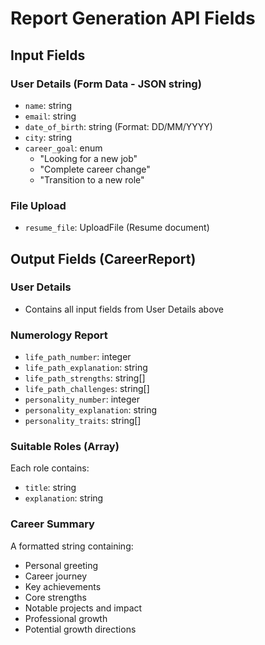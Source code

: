 # Report Generation API Fields

## Input Fields

### User Details (Form Data - JSON string)
- `name`: string
- `email`: string
- `date_of_birth`: string (Format: DD/MM/YYYY)
- `city`: string
- `career_goal`: enum
  - "Looking for a new job"
  - "Complete career change"
  - "Transition to a new role"

### File Upload
- `resume_file`: UploadFile (Resume document)

## Output Fields (CareerReport)

### User Details
- Contains all input fields from User Details above

### Numerology Report
- `life_path_number`: integer
- `life_path_explanation`: string
- `life_path_strengths`: string[]
- `life_path_challenges`: string[]
- `personality_number`: integer
- `personality_explanation`: string
- `personality_traits`: string[]

### Suitable Roles (Array)
Each role contains:
- `title`: string
- `explanation`: string

### Career Summary
A formatted string containing:
- Personal greeting
- Career journey
- Key achievements
- Core strengths
- Notable projects and impact
- Professional growth
- Potential growth directions
